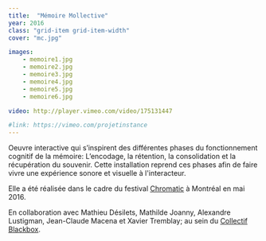 ```yaml
---
title:  "Mémoire Mollective"
year: 2016
class: "grid-item grid-item-width"
cover: "mc.jpg"

images:
    - memoire1.jpg
    - memoire2.jpg
    - memoire3.jpg
    - memoire4.jpg
    - memoire5.jpg
    - memoire6.jpg

video: http://player.vimeo.com/video/175131447

#link: https://vimeo.com/projetinstance
---
```



Oeuvre interactive qui s’inspirent des différentes phases du fonctionnement cognitif de la mémoire: L’encodage, la rétention, la consolidation et la récupération du souvenir. Cette installation reprend ces phases afin de faire vivre une expérience sonore et visuelle à l'interacteur.

Elle a été réalisée dans le cadre du festival [Chromatic](http://chromatic.ca/) à Montréal en mai 2016.

En collaboration avec Mathieu Désilets, Mathilde Joanny, Alexandre Lustigman, Jean-Claude Macena et Xavier Tremblay; au sein du [Collectif Blackbox](http://collectifblackbox.com/).	
	